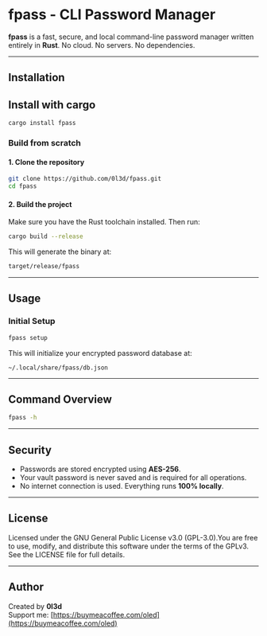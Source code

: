 # fpass - CLI Password Manager

**fpass** is a fast, secure, and local command-line password manager written entirely in **Rust**. No cloud. No servers. No dependencies.

---

## Installation

## Install with cargo

```
cargo install fpass
```

### Build from scratch

#### 1. Clone the repository

```sh
git clone https://github.com/0l3d/fpass.git
cd fpass
```

#### 2. Build the project

Make sure you have the Rust toolchain installed. Then run:

```sh
cargo build --release
```

This will generate the binary at:

```sh
target/release/fpass
```

---

## Usage

### Initial Setup

```sh
fpass setup
```

This will initialize your encrypted password database at:

```plaintext
~/.local/share/fpass/db.json
```

---

## Command Overview

```bash
fpass -h
```

---

## Security

- Passwords are stored encrypted using **AES-256**.
- Your vault password is never saved and is required for all operations.
- No internet connection is used. Everything runs **100% locally**.

---

## License

Licensed under the GNU General Public License v3.0 (GPL-3.0).You are free to use, modify, and distribute this software under the terms of the GPLv3.
See the LICENSE file for full details.

---

## Author

Created by **0l3d**  
Support me: [https://buymeacoffee.com/oled](https://buymeacoffee.com/oled)
